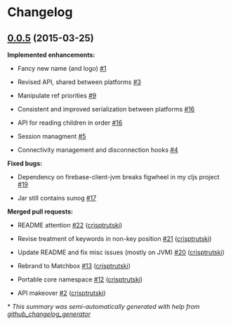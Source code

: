 # Changelog

## [0.0.5](https://github.com/crisptrutski/matchbox/tree/0.0.5) (2015-03-25)

**Implemented enhancements:**

- Fancy new name (and logo) [\#1](https://github.com/crisptrutski/matchbox/issues/1)

- Revised API, shared between platforms [\#3](https://github.com/crisptrutski/matchbox/issues/3)

- Manipulate ref priorities [\#9](https://github.com/crisptrutski/matchbox/issues/9)

- Consistent and improved serialization between platforms [\#16](https://github.com/crisptrutski/matchbox/issues/16)

- API for reading children in order [\#16](https://github.com/crisptrutski/matchbox/issues/16)

- Session managment [\#5](https://github.com/crisptrutski/matchbox/issues/5)

- Connectivity management and disconnection hooks [\#4](https://github.com/crisptrutski/matchbox/issues/4)

**Fixed bugs:**

- Dependency on firebase-client-jvm breaks figwheel in my cljs project [\#19](https://github.com/crisptrutski/matchbox/issues/19)

- Jar still contains sunog [\#17](https://github.com/crisptrutski/matchbox/issues/17)


**Merged pull requests:**

- README attention [\#22](https://github.com/crisptrutski/matchbox/pull/22) ([crisptrutski](https://github.com/crisptrutski))

- Revise treatment of keywords in non-key position [\#21](https://github.com/crisptrutski/matchbox/pull/21) ([crisptrutski](https://github.com/crisptrutski))

- Update README and fix misc issues \(mostly on JVM\) [\#20](https://github.com/crisptrutski/matchbox/pull/20) ([crisptrutski](https://github.com/crisptrutski))

- Rebrand to Matchbox [\#13](https://github.com/crisptrutski/matchbox/pull/13) ([crisptrutski](https://github.com/crisptrutski))

- Portable core namespace [\#12](https://github.com/crisptrutski/matchbox/pull/12) ([crisptrutski](https://github.com/crisptrutski))

- API makeover [\#2](https://github.com/crisptrutski/matchbox/pull/2) ([crisptrutski](https://github.com/crisptrutski))



\* *This summary was semi-automatically generated with help from [github_changelog_generator](https://github.com/skywinder/Github-Changelog-Generator)*
